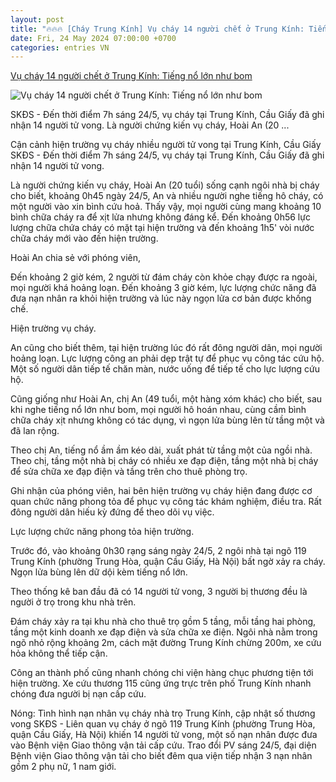 ```yaml
---
layout: post
title: "🔥🔥🔥 [Cháy Trung Kính] Vụ cháy 14 người chết ở Trung Kính: Tiếng nổ lớn như bom"
date: Fri, 24 May 2024 07:00:00 +0700
categories: entries VN
---
```

[Vụ cháy 14 người chết ở Trung Kính: Tiếng nổ lớn như bom](https://suckhoedoisong.vn/nhan-chung-vu-chay-nha-tro-trung-kinh-dung-binh-cuu-hoa-xit-nhung-khong-hieu-qua-16924052407421102.htm)

![Vụ cháy 14 người chết ở Trung Kính: Tiếng nổ lớn như bom](https://suckhoedoisong.qltns.mediacdn.vn/zoom/600_315/324455921873985536/2024/5/24/7ec024d2-a5b7-4a51-bd4e-8b27b0071db9-1716511283836730333783-139-0-857-1149-crop-1716511317068768385244.jpeg)

SKĐS - Đến thời điểm 7h sáng 24/5, vụ cháy tại Trung Kính, Cầu Giấy đã ghi nhận 14 người tử vong. Là người chứng kiến vụ cháy, Hoài An (20 ...

Cận cảnh hiện trường vụ cháy nhiều người tử vong tại Trung Kính, Cầu Giấy SKĐS - Đến thời điểm 7h sáng 24/5, vụ cháy tại Trung Kính, Cầu Giấy đã ghi nhận 14 người tử vong.

Là người chứng kiến vụ cháy, Hoài An (20 tuổi) sống cạnh ngôi nhà bị cháy cho biết, khoảng 0h45 ngày 24/5, An và nhiều người nghe tiếng hô cháy, có một người vào xin bình cứu hoả. Thấy vậy, mọi người cùng mang khoảng 10 bình chữa cháy ra để xịt lửa nhưng không đáng kể. Đến khoảng 0h56 lực lượng chữa chứa cháy có mặt tại hiện trường và đến khoảng 1h5' vòi nước chữa cháy mới vào đến hiện trường.

Hoài An chia sẻ với phóng viên,

Đến khoảng 2 giờ kém, 2 người từ đám cháy còn khỏe chạy được ra ngoài, mọi người khá hoảng loạn. Đến khoảng 3 giờ kém, lực lượng chức năng đã đưa nạn nhân ra khỏi hiện trường và lúc này ngọn lửa cơ bản được khống chế.

Hiện trường vụ cháy.

An cũng cho biết thêm, tại hiện trường lúc đó rất đông người dân, mọi người hoảng loạn. Lực lượng công an phải dẹp trật tự để phục vụ công tác cứu hộ. Một số người dân tiếp tế chăn màn, nước uống để tiếp tế cho lực lượng cứu hộ.

Cũng giống như Hoài An, chị An (49 tuổi, một hàng xóm khác) cho biết, sau khi nghe tiếng nổ lớn như bom, mọi người hô hoán nhau, cùng cầm bình chữa cháy xịt nhưng không có tác dụng, vì ngọn lửa bùng lên từ tầng một và đã lan rộng.

Theo chị An, tiếng nổ ầm ầm kéo dài, xuất phát từ tầng một của ngồi nhà. Theo chị, tầng một nhà bị cháy có nhiều xe đạp điện, tầng một nhà bị cháy để sửa chữa xe đạp điện và tầng trên cho thuê phòng trọ.

Ghi nhận của phóng viên, hai bên hiện trường vụ cháy hiện đang được cơ quan chức năng phong tỏa để phục vụ công tác khám nghiệm, điều tra. Rất đông người dân hiếu kỳ đứng để theo dõi vụ việc.

Lực lượng chức năng phong tỏa hiện trường.

Trước đó, vào khoảng 0h30 rạng sáng ngày 24/5, 2 ngôi nhà tại ngõ 119 Trung Kính (phường Trung Hòa, quận Cầu Giấy, Hà Nội) bất ngờ xảy ra cháy. Ngọn lửa bùng lên dữ dội kèm tiếng nổ lớn.

Theo thống kê ban đầu đã có 14 người tử vong, 3 người bị thương đều là người ở trọ trong khu nhà trên.

Đám cháy xảy ra tại khu nhà cho thuê trọ gồm 5 tầng, mỗi tầng hai phòng, tầng một kinh doanh xe đạp điện và sửa chữa xe điện. Ngôi nhà nằm trong ngõ nhỏ rộng khoảng 2m, cách mặt đường Trung Kính chừng 200m, xe cứu hỏa không thể tiếp cận.

Công an thành phố cũng nhanh chóng chi viện hàng chục phương tiện tới hiện trường. Xe cứu thương 115 cũng ứng trực trên phố Trung Kính nhanh chóng đưa người bị nạn cấp cứu.

Nóng: Tình hình nạn nhân vụ cháy nhà trọ Trung Kính, cập nhật số thương vong SKĐS - Liên quan vụ cháy ở ngõ 119 Trung Kính (phường Trung Hòa, quận Cầu Giấy, Hà Nội) khiến 14 người tử vong, một số nạn nhân được đưa vào Bệnh viện Giao thông vận tải cấp cứu. Trao đổi PV sáng 24/5, đại diện Bệnh viện Giao thông vận tải cho biết đêm qua viện tiếp nhận 3 nạn nhân gồm 2 phụ nữ, 1 nam giới.

















